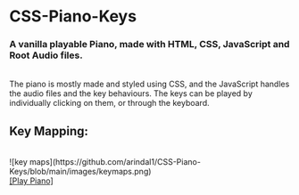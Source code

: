 # CSS-Piano-Keys
### A vanilla playable Piano, made with HTML, CSS, JavaScript and Root Audio files.
<br>
The piano is mostly made and styled using CSS, and the JavaScript handles the audio files and the key behaviours.
The keys can be played by individually clicking on them, or through the keyboard.

## Key Mapping:
<br>
![key maps](https://github.com/arindal1/CSS-Piano-Keys/blob/main/images/keymaps.png)
<br>
<a href="https://arindal1.github.io/CSS-Piano-Keys/" target="_blank">[Play Piano]</a>
